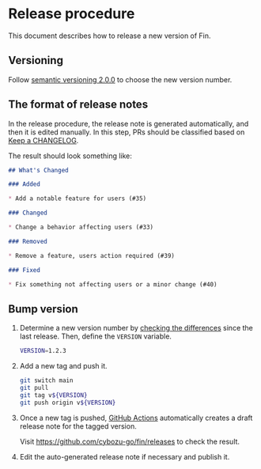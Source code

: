 # Release procedure

This document describes how to release a new version of Fin.

## Versioning

Follow [semantic versioning 2.0.0][semver] to choose the new version number.

## The format of release notes

In the release procedure, the release note is generated automatically,
and then it is edited manually. In this step, PRs should be classified based on [Keep a CHANGELOG](https://keepachangelog.com/en/1.1.0/).

The result should look something like:

```markdown
## What's Changed

### Added

* Add a notable feature for users (#35)

### Changed

* Change a behavior affecting users (#33)

### Removed

* Remove a feature, users action required (#39)

### Fixed

* Fix something not affecting users or a minor change (#40)
```

## Bump version

1. Determine a new version number by [checking the differences](https://github.com/cybozu-go/fin/compare/vX.Y.Z...main) since the last release. Then, define the `VERSION` variable.

    ```sh
    VERSION=1.2.3
    ```

2. Add a new tag and push it.

    ```sh
    git switch main
    git pull
    git tag v${VERSION}
    git push origin v${VERSION}
    ```

3. Once a new tag is pushed, [GitHub Actions][] automatically
   creates a draft release note for the tagged version.

   Visit https://github.com/cybozu-go/fin/releases to check
   the result.

4. Edit the auto-generated release note if necessary and publish it.

[semver]: https://semver.org/spec/v2.0.0.html
[GitHub Actions]: https://github.com/cybozu-go/fin/actions
